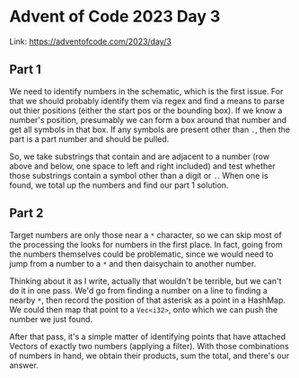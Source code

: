 # Advent of Code 2023 Day 3

Link: <https://adventofcode.com/2023/day/3>

## Part 1

We need to identify numbers in the schematic, which is the first issue. For that we should probably identify them via regex and find a means to parse out thier positions (either the start pos or the bounding box). If we know a number's position, presumably we can form a box around that number and get all symbols in that box. If any symbols are present other than `.`, then the part is a part number and should be pulled.

So, we take substrings that contain and are adjacent to a number (row above and below, one space to left and right included) and test whether those substrings contain a symbol other than a digit or `.`. When one is found, we total up the numbers and find our part 1 solution.

## Part 2

Target numbers are only those near a `*` character, so we can skip most of the processing the looks for numbers in the first place. In fact, going from the numbers themselves could be problematic, since we would need to jump from a number to a `*` and then daisychain to another number.

Thinking about it as I write, actually that wouldn't be terrible, but we can't do it in one pass. We'd go from finding a number on a line to finding a nearby `*`, then record the position of that asterisk as a point in a HashMap. We could then map that point to a `Vec<i32>`, onto which we can push the number we just found.

After that pass, it's a simple matter of identifying points that have attached Vectors of exactly two numbers (applying a filter). With those combinations of numbers in hand, we obtain their products, sum the total, and there's our answer.
